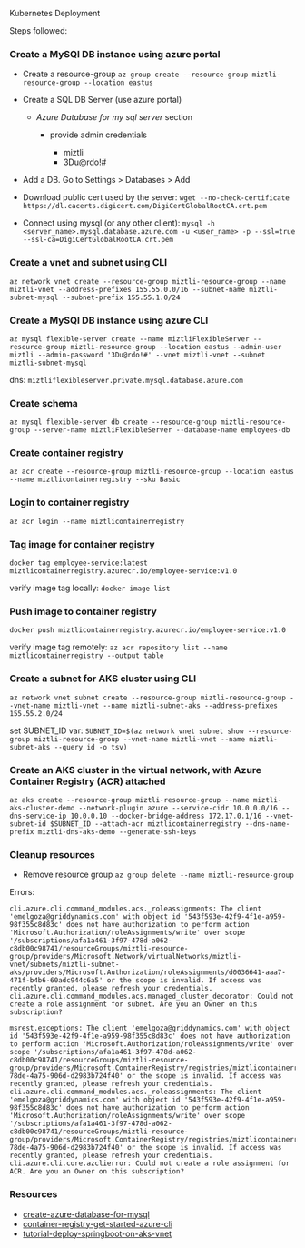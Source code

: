 Kubernetes Deployment

Steps followed:

### Create a MySQl DB instance using azure portal

- Create a resource-group 
`az group create --resource-group miztli-resource-group --location eastus`

- Create a SQL DB Server (use azure portal)
  
  - _Azure Database for my sql server_ section
  
    - provide admin credentials
      
      - miztli
      - 3Du@rdo!#

- Add a DB. Go to Settings > Databases > Add
- Download public cert used by the server: `wget --no-check-certificate https://dl.cacerts.digicert.com/DigiCertGlobalRootCA.crt.pem`
- Connect using mysql (or any other client): `mysql -h <server_name>.mysql.database.azure.com -u <user_name> -p --ssl=true --ssl-ca=DigiCertGlobalRootCA.crt.pem`

### Create a vnet and subnet using CLI

`az network vnet create --resource-group miztli-resource-group --name miztli-vnet --address-prefixes 155.55.0.0/16 --subnet-name miztli-subnet-mysql --subnet-prefix 155.55.1.0/24`

### Create a MySQl DB instance using azure CLI

`az mysql flexible-server create --name miztliFlexibleServer --resource-group miztli-resource-group --location eastus --admin-user miztli --admin-password '3Du@rdo!#' --vnet miztli-vnet --subnet miztli-subnet-mysql`

dns: `miztliflexibleserver.private.mysql.database.azure.com`

### Create schema

`az mysql flexible-server db create --resource-group miztli-resource-group --server-name miztliFlexibleServer --database-name employees-db`

### Create container registry

`az acr create --resource-group miztli-resource-group --location eastus --name miztlicontainerregistry --sku Basic`

### Login to container registry

`az acr login --name miztlicontainerregistry`

### Tag image for container registry
`docker tag employee-service:latest miztlicontainerregistry.azurecr.io/employee-service:v1.0`

verify image tag locally: `docker image list`

### Push image to container registry

`docker push miztlicontainerregistry.azurecr.io/employee-service:v1.0`

verify image tag remotely: `az acr repository list --name miztlicontainerregistry --output table`

### Create a subnet for AKS cluster using CLI

`az network vnet subnet create --resource-group miztli-resource-group --vnet-name miztli-vnet --name miztli-subnet-aks --address-prefixes 155.55.2.0/24`

set SUBNET_ID var: `SUBNET_ID=$(az network vnet subnet show --resource-group miztli-resource-group --vnet-name miztli-vnet --name miztli-subnet-aks --query id -o tsv)`

### Create an AKS cluster in the virtual network, with Azure Container Registry (ACR) attached

`az aks create --resource-group miztli-resource-group --name miztli-aks-cluster-demo --network-plugin azure --service-cidr 10.0.0.0/16 --dns-service-ip 10.0.0.10 --docker-bridge-address 172.17.0.1/16 --vnet-subnet-id $SUBNET_ID --attach-acr miztlicontainerregistry --dns-name-prefix miztli-dns-aks-demo --generate-ssh-keys`

### Cleanup resources

- Remove resource group
`az group delete --name miztli-resource-group`

Errors:

```shell
cli.azure.cli.command_modules.acs._roleassignments: The client 'emelgoza@griddynamics.com' with object id '543f593e-42f9-4f1e-a959-98f355c8d83c' does not have authorization to perform action 'Microsoft.Authorization/roleAssignments/write' over scope '/subscriptions/afa1a461-3f97-478d-a062-c8db00c98741/resourceGroups/miztli-resource-group/providers/Microsoft.Network/virtualNetworks/miztli-vnet/subnets/miztli-subnet-aks/providers/Microsoft.Authorization/roleAssignments/d0036641-aaa7-471f-b4b6-60adc944c6a5' or the scope is invalid. If access was recently granted, please refresh your credentials.
cli.azure.cli.command_modules.acs.managed_cluster_decorator: Could not create a role assignment for subnet. Are you an Owner on this subscription?
```

```shell
msrest.exceptions: The client 'emelgoza@griddynamics.com' with object id '543f593e-42f9-4f1e-a959-98f355c8d83c' does not have authorization to perform action 'Microsoft.Authorization/roleAssignments/write' over scope '/subscriptions/afa1a461-3f97-478d-a062-c8db00c98741/resourceGroups/miztli-resource-group/providers/Microsoft.ContainerRegistry/registries/miztlicontainerregistry/providers/Microsoft.Authorization/roleAssignments/bf517fdc-78de-4a75-906d-d2983b724f40' or the scope is invalid. If access was recently granted, please refresh your credentials.
cli.azure.cli.command_modules.acs._roleassignments: The client 'emelgoza@griddynamics.com' with object id '543f593e-42f9-4f1e-a959-98f355c8d83c' does not have authorization to perform action 'Microsoft.Authorization/roleAssignments/write' over scope '/subscriptions/afa1a461-3f97-478d-a062-c8db00c98741/resourceGroups/miztli-resource-group/providers/Microsoft.ContainerRegistry/registries/miztlicontainerregistry/providers/Microsoft.Authorization/roleAssignments/bf517fdc-78de-4a75-906d-d2983b724f40' or the scope is invalid. If access was recently granted, please refresh your credentials.
cli.azure.cli.core.azclierror: Could not create a role assignment for ACR. Are you an Owner on this subscription?
```

### Resources

- [create-azure-database-for-mysql](https://learn.microsoft.com/en-us/training/modules/create-azure-database-for-mysql/)
- [container-registry-get-started-azure-cli](https://learn.microsoft.com/en-us/azure/container-registry/container-registry-get-started-azure-cli)
- [tutorial-deploy-springboot-on-aks-vnet](https://learn.microsoft.com/en-us/azure/mysql/flexible-server/tutorial-deploy-springboot-on-aks-vnet)
